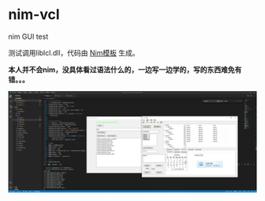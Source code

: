 # nim-vcl
nim GUI test

测试调用liblcl.dll，代码由 [Nim模板](https://github.com/ying32/liblcl/tree/master/Tools/genBind/nim/tpl) 生成。

**本人并不会nim，没具体看过语法什么的，一边写一边学的，写的东西难免有错。。。**    


![s1](s1.jpg)
